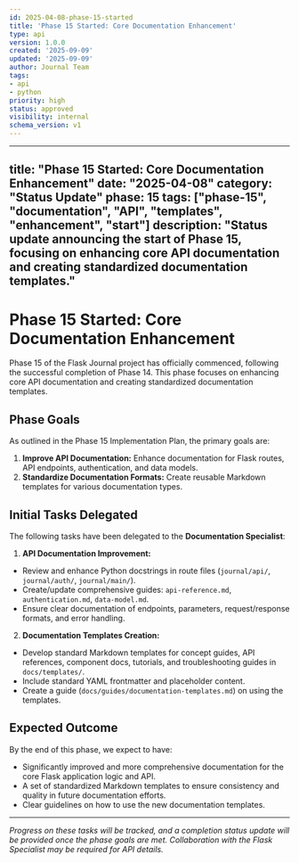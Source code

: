 ```yaml
---
id: 2025-04-08-phase-15-started
title: 'Phase 15 Started: Core Documentation Enhancement'
type: api
version: 1.0.0
created: '2025-09-09'
updated: '2025-09-09'
author: Journal Team
tags:
- api
- python
priority: high
status: approved
visibility: internal
schema_version: v1
---
```


***

title: "Phase 15 Started: Core Documentation Enhancement"
date: "2025-04-08"
category: "Status Update"
phase: 15
tags: \["phase-15", "documentation", "API", "templates", "enhancement", "start"]
description: "Status update announcing the start of Phase 15, focusing on enhancing core API documentation and creating standardized documentation templates."
--------------------------------------------------------------------------------------------------------------------------------------------------------------

# Phase 15 Started: Core Documentation Enhancement

Phase 15 of the Flask Journal project has officially commenced, following the successful completion of Phase 14. This phase focuses on enhancing core API documentation and creating standardized documentation templates.

## Phase Goals

As outlined in the Phase 15 Implementation Plan, the primary goals are:

1. **Improve API Documentation:** Enhance documentation for Flask routes, API endpoints, authentication, and data models.
2. **Standardize Documentation Formats:** Create reusable Markdown templates for various documentation types.

## Initial Tasks Delegated

The following tasks have been delegated to the **Documentation Specialist**:

1. **API Documentation Improvement:**

- Review and enhance Python docstrings in route files (`journal/api/`, `journal/auth/`, `journal/main/`).
- Create/update comprehensive guides: `api-reference.md`, `authentication.md`, `data-model.md`.
- Ensure clear documentation of endpoints, parameters, request/response formats, and error handling.

2. **Documentation Templates Creation:**

- Develop standard Markdown templates for concept guides, API references, component docs, tutorials, and troubleshooting guides in `docs/templates/`.
- Include standard YAML frontmatter and placeholder content.
- Create a guide (`docs/guides/documentation-templates.md`) on using the templates.

## Expected Outcome

By the end of this phase, we expect to have:

- Significantly improved and more comprehensive documentation for the core Flask application logic and API.
- A set of standardized Markdown templates to ensure consistency and quality in future documentation efforts.
- Clear guidelines on how to use the new documentation templates.

***

*Progress on these tasks will be tracked, and a completion status update will be provided once the phase goals are met. Collaboration with the Flask Specialist may be required for API details.*
